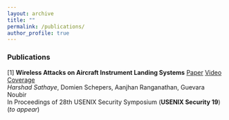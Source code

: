 ```yaml
---
layout: archive
title: ""
permalink: /publications/
author_profile: true
---
```

### Publications

[1] **Wireless Attacks on Aircraft Instrument Landing Systems** <a href="/files/ils_usenix.pdf" class="label label-primary">Paper</a> <a href="https://www.youtube.com/watch?v=Wp4CpyxYJq4" class="label label-danger">Video</a> <a href="/files/ils_coverage.md" class="label label-default">Coverage</a>
<br>*Harshad Sathaye*, Domien Schepers, Aanjhan Ranganathan, Guevara Noubir
<br>In Proceedings of 28th USENIX Security Symposium (**USENIX Security 19**)(*to appear*)
